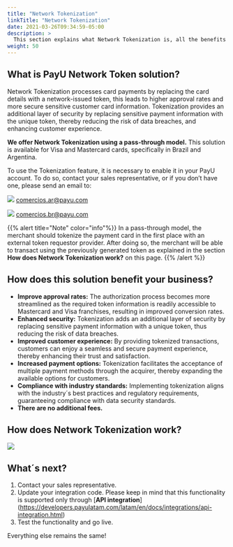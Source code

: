 ```yaml
---
title: "Network Tokenization"
linkTitle: "Network Tokenization"
date: 2021-03-26T09:34:59-05:00
description: >
  This section explains what Network Tokenization is, all the benefits that it can bring to your commerce and an easy step by step to add it to your business.
weight: 50
---
```


## What is PayU Network Token solution?

Network Tokenization processes card payments by replacing the card details with a network-issued token, this leads to higher approval rates and more secure sensitive customer card information. Tokenization provides an additional layer of security by replacing sensitive payment information with the unique token, thereby reducing the risk of data breaches, and enhancing customer experience.

**We offer Network Tokenization using a pass-through model.** This solution is available for Visa and Mastercard cards, specifically in Brazil and Argentina.  

To use the Tokenization feature, it is necessary to enable it in your PayU account. To do so, contact your sales representative, or if you don’t have one, please send an email to:

![](/assets/BanderasPaises/Argentina.png) comercios.ar@payu.com   

![](/assets/BanderasPaises/Brazil.png) comercios.br@payu.com


{{% alert title="Note" color="info"%}}
In a pass-through model, the merchant should tokenize the payment card in the first place with an external token requestor provider. After doing so, the merchant will be able to transact using the previously generated token as explained in the section **How does Network Tokenization work?** on this page.
{{% /alert %}}


## How does this solution benefit your business?

* **Improve approval rates:** The authorization process becomes more streamlined as the required token information is readily accessible to Mastercard and Visa franchises, resulting in improved conversion rates.
* **Enhanced security:** Tokenization adds an additional layer of security by replacing sensitive payment information with a unique token, thus reducing the risk of data breaches.
* **Improved customer experience:** By providing tokenized transactions, customers can enjoy a seamless and secure payment experience, thereby enhancing their trust and satisfaction.
* **Increased payment options:** Tokenization facilitates the acceptance of multiple payment methods through the acquirer, thereby expanding the available options for customers.
* **Compliance with industry standards:** Implementing tokenization aligns with the industry´s best practices and regulatory requirements, guaranteeing compliance with data security standards.
* **There are no additional fees.**


## How does Network Tokenization work?

![](/assets/NetworkTokenization/Flow.png)


## What´s next?

1.	Contact your sales representative. 
2.	Update your integration code. Please keep in mind that this functionality is supported only through [**API integration**] (https://developers.payulatam.com/latam/en/docs/integrations/api-integration.html)
3.	Test the functionality and go live.

Everything else remains the same!

